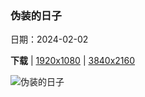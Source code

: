 ### 伪装的日子

日期：2024-02-02

**下载**  |  [1920x1080](https://cn.bing.com/th?id=OHR.VeniceCarnival_ZH-CN4965898587_1920x1080.jpg)  |  [3840x2160](https://cn.bing.com/th?id=OHR.VeniceCarnival_ZH-CN4965898587_UHD.jpg)

![伪装的日子](https://cn.bing.com/th?id=OHR.VeniceCarnival_ZH-CN4965898587_1920x1080.jpg "大运河与安康圣母大教堂，威尼斯，意大利 (© Rudy Balasko/Getty Images)")

